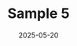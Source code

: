 ---
number: 0
slug: "5"
title: "Sample 5"
date: "2025-05-20"
categories: ["영화"]
types: ["blog"]

# 0. metadata
name: ""
director: []
year: 0
length: 0
genres: []
country: []
rating: 0

# 1. 초안 여부: true면 hugo server에만 노출, 실제 빌드 시 제외
draft: false

# 2. 태그 (optional)
tags: []
# 3. 목차 표시 여부
toc: false
# 4. 댓글 표시 여부
comments: false
# 5. 대표 이미지 (page bundle)
#cover:
#  src: ""
#  alt: ""
#  caption: ""
---